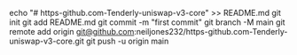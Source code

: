 echo "# https-github.com-Tenderly-uniswap-v3-core" >> README.md
git init
git add README.md
git commit -m "first commit"
git branch -M main
git remote add origin git@github.com:neiljones232/https-github.com-Tenderly-uniswap-v3-core.git
git push -u origin main
